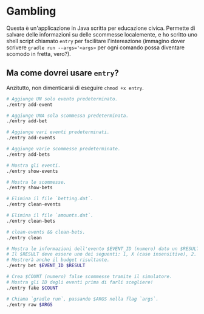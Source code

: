 # Gambling

Questa è un'applicazione in Java scritta per educazione civica. Permette di salvare delle informazioni su delle scommesse localemente, e ho scritto uno shell script chiamato `entry` per facilitare l'intereazione (immagino dover scrivere `gradle run --args='<args>` per ogni comando possa diventare scomodo in fretta, vero?).

## Ma come dovrei usare `entry`?

Anzitutto, non dimenticarsi di eseguire `chmod +x entry`.

```sh
# Aggiunge UN solo evento predeterminato.
./entry add-event 

# Aggiunge UNA sola scommessa predeterminata.
./entry add-bet 

# Aggiunge vari eventi predeterminati.
./entry add-events 

# Aggiunge varie scommesse predeterminate.
./entry add-bets 

# Mostra gli eventi.
./entry show-events 

# Mostra le scommesse.
./entry show-bets 

# Elimina il file `betting.dat`.
./entry clean-events 

# Elimina il file `amounts.dat`.
./entry clean-bets 

# clean-events && clean-bets.
./entry clean 

# Mostra le informazioni dell'evento $EVENT_ID (numero) dato un $RESULT.
# Il $RESULT deve essere uno dei seguenti: 1, X (case insensitive), 2.
# Mostrerà anche il budget risultante.
./entry bet $EVENT_ID $RESULT 

# Crea $COUNT (numero) false scommesse tramite il simulatore.
# Mostra gli ID degli eventi prima di farli scegliere!
./entry fake $COUNT

# Chiama `gradle run`, passando $ARGS nella flag `args`.
./entry raw $ARGS
```
